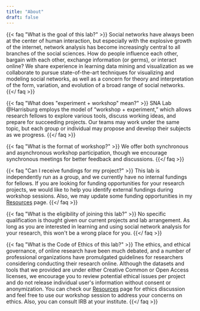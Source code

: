 ```yaml
---
title: "About"
draft: false
---
```


{{< faq "What is the goal of this lab?" >}}
Social networks have always been at the center of human interaction, but especially with the explosive growth of the internet, network analysis has become increasingly central to all branches of the social sciences. How do people influence each other, bargain with each other, exchange information (or germs), or interact online? We share experience in learning data mining and visualization as we collaborate to pursue state-of-the-art techniques for visualizing and modeling social networks, as well as a concern for theory and interpretation of the form, variation, and evolution of a broad range of social networks.
{{</ faq >}}

{{< faq "What does "experiment + workshop" mean?" >}}
SNA Lab @Harrisburg employs the model of “workshop + experiment,” which allows research fellows to explore various tools, discuss working ideas, and prepare for succeeding projects. Our teams may work under the same topic, but each group or individual may propose and develop their subjects as we progress.
{{</ faq >}}

{{< faq "What is the format of workshop?" >}}
We offer both synchronous and asynchronous workshop participation, though we encourage synchronous meetings for better feedback and discussions.
{{</ faq >}}

{{< faq "Can I receive fundings for my project?" >}}
This lab is independently run as a group, and we currently have no internal fundings for fellows. If you are looking for funding opportunities for your research projects, we would like to help you identify external fundings during workshop sessions. Also, we may update some funding opportunities in my [Resources](https://snalab.netlify.app/resources/) page.
{{</ faq >}}

{{< faq "What is the eligibility of joining this lab?" >}}
No specific qualification is thought given our current projects and lab arrangement. As long as you are interested in learning and using social network analysis for your research, this won't be a wrong place for you.
{{</ faq >}}

{{< faq "What is the Code of Ethics of this lab?" >}}
The ethics, and ethical governance, of online research have been much debated, and a number of professional organizations have promulgated guidelines for researchers considering conducting their research online. Although the datasets and tools that we provided are under either Creative Common or Open Access licenses, we encourage you to review potential ethical issues per project and do not release individual user's information without consent or anonymization. You can check our [Resources](https://snalab.netlify.app/resources/) page for ethics discussion and feel free to use our workshop session to address your concerns on ethics. Also, you can consult IRB at your institute.
{{</ faq >}}

